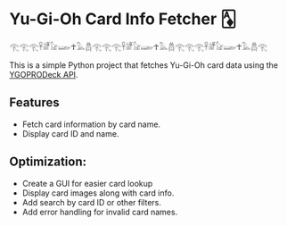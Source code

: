 # Yu-Gi-Oh Card Info Fetcher 🃁
𓂀𓂀𓂀𓋹𓁈𓃠𓆃☥𓅓𓆣𓂀𓂀𓂀𓋹𓁈𓃠𓆃☥𓅓𓆣𓂀𓂀𓂀𓋹𓁈𓃠𓆃☥𓅓𓆣𓂀

This is a simple Python project that fetches Yu-Gi-Oh card data 
using the [YGOPRODeck API](https://db.ygoprodeck.com/api-guide/).

## Features
- Fetch card information by card name.
- Display card ID and name.
  
## Optimization:
- Create a GUI for easier card lookup
- Display card images along with card info.
- Add search by card ID or other filters.
- Add error handling for invalid card names.

